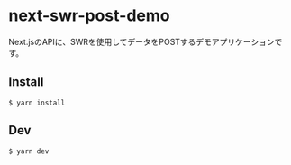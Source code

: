 # next-swr-post-demo

Next.jsのAPIに、SWRを使用してデータをPOSTするデモアプリケーションです。

## Install

```
$ yarn install
```

## Dev

```
$ yarn dev
```
